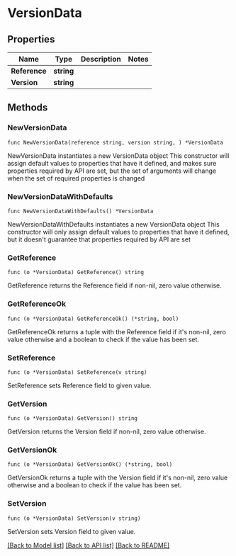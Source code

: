 # VersionData

## Properties

Name | Type | Description | Notes
------------ | ------------- | ------------- | -------------
**Reference** | **string** |  | 
**Version** | **string** |  | 

## Methods

### NewVersionData

`func NewVersionData(reference string, version string, ) *VersionData`

NewVersionData instantiates a new VersionData object
This constructor will assign default values to properties that have it defined,
and makes sure properties required by API are set, but the set of arguments
will change when the set of required properties is changed

### NewVersionDataWithDefaults

`func NewVersionDataWithDefaults() *VersionData`

NewVersionDataWithDefaults instantiates a new VersionData object
This constructor will only assign default values to properties that have it defined,
but it doesn't guarantee that properties required by API are set

### GetReference

`func (o *VersionData) GetReference() string`

GetReference returns the Reference field if non-nil, zero value otherwise.

### GetReferenceOk

`func (o *VersionData) GetReferenceOk() (*string, bool)`

GetReferenceOk returns a tuple with the Reference field if it's non-nil, zero value otherwise
and a boolean to check if the value has been set.

### SetReference

`func (o *VersionData) SetReference(v string)`

SetReference sets Reference field to given value.


### GetVersion

`func (o *VersionData) GetVersion() string`

GetVersion returns the Version field if non-nil, zero value otherwise.

### GetVersionOk

`func (o *VersionData) GetVersionOk() (*string, bool)`

GetVersionOk returns a tuple with the Version field if it's non-nil, zero value otherwise
and a boolean to check if the value has been set.

### SetVersion

`func (o *VersionData) SetVersion(v string)`

SetVersion sets Version field to given value.



[[Back to Model list]](../README.md#documentation-for-models) [[Back to API list]](../README.md#documentation-for-api-endpoints) [[Back to README]](../README.md)


